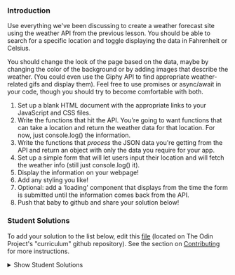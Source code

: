 ### Introduction

Use everything we've been discussing to create a weather forecast site using the weather API from the previous lesson. You should be able to search for a specific location and toggle displaying the data in Fahrenheit or Celsius.

You should change the look of the page based on the data, maybe by changing the color of the background or by adding images that describe the weather. (You could even use the Giphy API to find appropriate weather-related gifs and display them). Feel free to use promises or async/await in your code, though you should try to become comfortable with both.

1. Set up a blank HTML document with the appropriate links to your JavaScript and CSS files.
2. Write the functions that hit the API. You're going to want functions that can take a location and return the weather data for that location. For now, just console.log() the information.
3. Write the functions that _process_ the JSON data you're getting from the API and return an object with only the data you require for your app.
4. Set up a simple form that will let users input their location and will fetch the weather info (still just console.log() it).
5. Display the information on your webpage!
6. Add any styling you like!
7. Optional: add a 'loading' component that displays from the time the form is submitted until the information comes back from the API.
8. Push that baby to github and share your solution below!

### Student Solutions

To add your solution to the list below, edit this [file](https://github.com/TheOdinProject/curriculum/blob/master/javascript/async-apis/project.md) (located on The Odin Project's "curriculum" github repository). See the section on [Contributing](http://github.com/TheOdinProject/curriculum/blob/master/contributing.md) for more instructions.

<details markdown="block">
  <summary> Show Student Solutions </summary>

* Add your solution below this line!
* [Abdel Perez's Solution](https://github.com/abdelp/weather-app) - [View in Browser](https://weather-app-4562.web.app)
* [Lucio's React Solution](https://github.com/JCarlosLucio/weather-app) - [View in Browser](https://lucio-weather-app.netlify.app/)
* [pklepa's React Solution](https://github.com/pklepa/weather-app) - [View in Browser](https://pklepa.github.io/weather-app/)
* [miknick's React Solution](https://github.com/miknick/React-Weather-App) - [View in Browser](https://miknick.github.io/React-Weather-App/)
* [Scott's React Solution](https://github.com/ScotttP/weather-app-2/tree/master/weather-app-2) - [View in Browser](https://scotttp.github.io/weather-app-2/)
* [kaliberpoziomka's React Solution](https://github.com/kaliberpoziomka/react-weatherapp) - [View in Browser](https://kaliberpoziomka.github.io/react-weatherapp/)
* [ray0h's React Solution](https://github.com/ray0h/TOPWeatherApp) - [View in Browser](https://ray0h.github.io/TOPWeatherApp)
* [Rizwan's Vanilla Solution](https://github.com/xRizwan/weatherVanillaJS) - [View in Browser](https://xrizwan.github.io/weatherVanillaJS/)
* [Joshua's React Solution](https://github.com/joshua-a-jones/weather-app) - [View in Browser](https://joshua-a-jones.github.io/weather-app/)
* [Carlos Anriquez's Solution](https://github.com/canriquez/my-weather-app) - [View in Browser](https://anriquez-weather-app.netlify.app/)
* [Kevin's React Solution](https://github.com/Kevlar2222/weather-app/tree/master) - [View in Browser](https://kevlar2222.github.io/weather-app/)
* [Carl D'Oleo-Lundgren's Vue Solution](https://github.com/carldoleolundgren/weather-app) - [View in Browser](https://carldoleolundgren.github.io/weather-app/)
* [Ideopunk's React Solution](https://github.com/Ideopunk/weather-haiku) - [View in Browser](https://ideopunk.github.io/weather-haiku/)
* [vonhoro's React Solution](https://github.com/vonhoro/Weather-forecast) - [View in Browser](https://vonhoro.github.io/Weather-forecast/)
* [Sher's React Solution](https://github.com/sher-s7/react-weather-app) - [View in Browser](https://sher-s7.github.io/react-weather-app/)
* [guyroberts21's Solution](https://github.com/guyroberts21/weather-app) - [View in Browser](https://guyroberts21.github.io/weather-app/)
* [Jose Salvador's Solution](https://github.com/Jsalvadorpp/weather-angular) - [View in Browser](https://jsalvadorpp.github.io/weather-angular/)
* [Amdrija's Solution](https://github.com/Amdrija/weather-app/tree/master) - [View in Browser](https://amdrija.github.io/weather-app/)
* [Andres Ruiz's Solution](https://github.com/Andrsrz/weather-app) - [View in Browser](https://andrsrz.github.io/weather-app/)
* [Ylli's solution](https://github.com/yllabazi/weather-app) - [View in Browser](https://yllabazi.github.io/weather-app/)
* [Zayeer's solution](https://github.com/Zayeer/weather-app) - [View in Browser](https://zayeer.github.io/weather-app/)
* [Luky's Solution](https://github.com/lcyne/weather-app) - [View in Browser](https://lcyne.github.io/weather-app/)
* [hieu-ng's Solution](https://github.com/hieu-ng/weather-app) - [View in Browser](https://hieu-ng.github.io/weather-app/)
* [hu-ng's Solution](https://github.com/hu-ng/current-weather) - [View in Browser](https://hu-ng.github.io/current-weather/index.html)
* [Kimberly's Solution](https://github.com/kimberlyohq/weather-app) - [View in Browser](https://kimberlyohq.github.io/weather-app/)
* [Morgan's Solution](https://github.com/morganbonhomme/weather_app) - [View in Browser](https://morganbonhomme.github.io/weather_app/)
* [Chaitanya's Solution](https://github.com/Chaitanya-Raj/weather_app) - [View in Browser](https://chaitanya-raj.github.io/weather_app/)
* [Andrey's Solution](https://github.com/AndreySkopintsev/weather_app) - [View in Browser](https://andreyskopintsev.github.io/weather_app/)
* [Ludo's Solution](https://github.com/ludocourbin/weather-app/) - [View in Browser](https://weather-app-ludo.netlify.app/)
* [mjwills-inf's Solution](https://github.com/mjwills-inf/-TOP-weather/) - [View in Browser](https://mjwills-inf.github.io/-TOP-weather/)
* [jc's Solution](https://github.com/avazkhan2808/project-weather) - [View in Browser](https://avazkhan2808.github.io/project-weather/)
* [Andrea's Solution](https://github.com/fioriandrea/weather_app) - [View in Browser](https://fioriandrea.github.io/weather_app/)
* [Lenny's Solution](https://github.com/Lenn-e/weather-app) - [View in Browser](https://lenn-e.github.io/weather-app/)
* [Disco Trooper's Solution](https://github.com/disco-trooper/weather-app) - [View in Browser](https://disco-trooper.github.io/weather-app/)
* [Katarzyna Kaswen-Wilk's Solution](https://github.com/kikupiku/weather-app) - [View in Browser](https://kikupiku.github.io/weather-app/)
* [Simon's Solution](https://github.com/Sim-frpt/weather-app) - [View in Browser](https://sim-frpt.github.io/weather-app/)
* [Ini's Solution](https://github.com/ietienam/weather) - [View in Browser](https://ietienam.github.io/weather/)
* [Edem's Solution](https://github.com/edemagbenyo/weather-app-vanillajs) - [View in Browsesr](http://edemagbenyo.com/weather-app-vanillajs/)
* [James's Solution](https://github.com/ericksen-github/weather_api_app) - [View in Browser](https://ericksen-github.github.io/weather_api_app/)
* [yldrmali's Solution](https://github.com/yldrmali/weather_app/tree/master) - [View in Browsesr](https://yldrmali.github.io/weather_app/)
* [Kevin Vuong's Solution](https://github.com/fffear/weather-app) - [View in Browsesr](https://fffear.github.io/weather-app/)
* [eapenzacharias's Solution](https://github.com/eapenzacharias/weatherapp) - [View in Browser](https://eapenzacharias.github.io/weatherapp/)
* [Braxton Lemmon's Solution](https://github.com/braxtonlemmon/weather-app) - [View in Browser](https://braxtonlemmon.github.io/weather-app/)
* [Bollinca's Solution](https://github.com/bollinca/weather-app) - [View in Browser](https://bollinca.github.io/weather-app/)
* [Julio's Solution](https://github.com/julio22b/weather-project) - [View in Browser](https://julio22b.github.io/weather-project/)
* [Zakariye Yusuf's Solution](https://github.com/ZYusuf10/weatherForcast) - [View in Browser](https://zyusuf10.github.io/weatherForcast/)
* [Martink-rsa's Solution](https://github.com/martink-rsa/weather-forecast) - [View in Browser](https://martink-rsa.github.io/weather-forecast/)
* [Learnsometing's Solution](https://github.com/learnsometing/JS-weather-api-app) - [View in Browser](https://learnsometing.github.io/JS-weather-api-app/)
* [Daniel Wesego's Solution](https://github.com/DanielMitiku/weather-app) - [View in Browser](https://danielmitiku.github.io/weather-app)
* [Alain Suarez's Solution](https://gitlab.com/asuar/react-weather) - [View in Browser](https://asuar.gitlab.io/react-weather/)
* [Bojo's Solution](https://github.com/BojoZahariev/Weather-App) - [View in Browser](https://bojozahariev.github.io/Weather-App/)
* [Igorashs's Solution](https://github.com/igorashs/vue-weather-app) - [View in Browser](https://igorashs.github.io/vue-weather-app/)
* [Vedat's Solution](https://github.com/mvedataydin/react-weather) - [View in Browser](https://mvedataydin.github.io/react-weather/)
* [Solodov's Solution](https://github.com/solodov-dev/drops) - [View in Browser](https://solodov-dev.github.io/drops/)
* [John Paul's Solution](https://github.com/Omulosi/weather-app) - [View in Browser](https://omulosi.github.io/weather-app/)
* [Henry M. Kirya's Solution](https://github.com/harrika/oikendi) - [View in Browser](https://sveather.herokuapp.com/index.html)
* [Eljoey's Solution](https://github.com/eljoey/weather-2) - [View in Browser](https://eljoey.github.io/weather-2/)
* [ARaut9's Solution](https://github.com/ARaut9/weather_app) - [View in Browser](https://araut9.github.io/weather_app/)
* [Jason McKee's Solution](https://github.com/jttmckee/vue-weather-app) - [View in Browser](https://jttmckee.github.io/vue-weather-app/)
* [Max Garbers's Solution](https://github.com/bubblebooy/Odin-Javascript/tree/master/weather) - [Live preview](https://bubblebooy.github.io/Odin-Javascript/weather/build/index.html)
* [Roman Alenskiy's Solution](https://github.com/romalenskiy/react-weather) - [Live preview](https://react-weather228.herokuapp.com)
* [nmac's Solution](https://github.com/nmacawile/weather-map) - [View in Browser](https://nmacawile.github.io/weather-map)
* [Javier Machin's Solution](https://github.com/Javier-Machin/react-weather-app) - [View in Browser](https://javier-machin.github.io/react-weather-app/)
* [Waris's Solution](https://github.com/warisz/weather-app) - [View in Browser](https://cdn.rawgit.com/warisz/weather-app/323c36ae/index.html)
* [VladL2C's Solution](https://vladl2c.github.io/weather-api/) - [View in Browser](https://vladl2c.github.io/weather-api/)
* [Tamerlan1993's Solution](https://github.com/Tamerlan1993/hactktoberfest-2018/tree/master/weather-app) - [View in Browser](https://weather-app-vue.netlify.com/)
* [Luján Fernaud's Solution](https://github.com/lujanfernaud/js-weather-compare) - [View in Browser](http://lujanfernaud.com/js-weather-compare/)
* [gregthepeg's Solution](https://github.com/gregthepeg4/weatherapp) - [View in Browser](https://peaceful-dawn-67006.herokuapp.com/)
* [brxck's Solution](https://github.com/brxck/odin-weather) - [View in Browser](http://brockmcelroy.com/odin-weather/)
* [theghall's Promise Solution](https://github.com/theghall/odin-weather) - [theghall's async/await refactor](https://github.com/theghall/odin-weather-alt)
* [Jmooree30's Solution](https://github.com/jmooree30/weather-app) - [View in Browser](https://jmooree30.github.io/weather-app/)
* [Devon's Solution](https://github.com/defitjo/Weather-App) - [View in Browser](https://defitjo.github.io/Weather-App/)
* [hmbeale's Solution](https://github.com/hmbeale/weather) - [View in Browser](http://hmbeale.github.io/weather/)
* [Rémy's Solution](https://codepen.io/beumsk/pen/Xpbyxv) - [View in Browser](https://codepen.io/beumsk/full/Xpbyxv/)
* [Sava's Solution](https://github.com/SavaVuckovic/Weather-App)
* [Mike Smith's Solution](https://github.com/MikeSS281986/City-Weather-Search) - [View in Browser](https://city-weather-search.firebaseapp.com/)
* [Alvaro Sanchez's Solution](https://github.com/heyalvaro/weather.js) - [View in Browser](http://heyalvaro.com/weather.js/)
* [aznafro's Solution](https://github.com/aznafro/goodmorning) - [View in Browser](https://aznafro.github.io/goodmorning/)
* [Areeba's Solution](https://github.com/AREEBAISHTIAQ/Weather-app) - [View in Browser](https://areebaishtiaq.github.io/Weather-app/)
* [Taylor J's Solution](https://github.com/taylorjohannsen/weather-app) - [View in Browser](https://taylorjohannsen.github.io/weather-app/)
* [Halkim's Solution](https://github.com/halkim44/react-weather-app) - [View in Browser](https://halkim44.github.io/react-weather-app/)
* [JamCry's Solution](https://github.com/jamcry/js-weather-app) - [View in Browser](https://jamcry.github.io/js-weather-app/)
* [Yash Boura's Solution](https://github.com/yashboura303/weatherappReact) - [View in Browser](https://yashweatherapp.netlify.com/)
* [Krzysztof Sordyl's Solution](https://github.com/Verthon/Weather-App) - [View in Browser](https://verthon.github.io/Weather-App/)
* [Aron's Solution](https://github.com/aronfischer/react_weather_app) - [View in Browser](https://aronfischer.github.io/react_weather_app/)
* [Kelvin Liang's Solution](https://github.com/kelvin8773/odin-weather-app) - [View in Browser](https://my-weather-now.netlify.com/)
* [Emil Dimitrov's Solution](https://github.com/edmtrv/weather-app) - [View in Browser](https://edmtrv.github.io/weather-app/)
* [mmboyce's Solution](https://github.com/mmboyce/weather-app) - [View in Browser](https://mmboyce.github.io/weather-app/)
* [JoshAubrey's Solution](https://github.com/JoshAubrey/weather-app) - [View in Browser](https://joshaubrey.github.io/weather-app/)
* [0xtaf's Solution](https://github.com/0xtaf/weather-app) - [View in Browser](https://0xtaf.github.io/weather-app/)
* [Hamohuh's Solution](https://github.com/hamohuh/weather-app/tree/master) - [View in Browser](https://hamohuh.github.io/weather-app/)
* [barrysweeney's Solution](https://github.com/barrysweeney/weather-app) - [View in Browser](https://barrysweeney.github.io/weather-app/)
* [ranmaru22's Solution](https://github.com/ranmaru22/my-weather) - [View in Browser](https://ranmaru22.github.io/my-weather/)
* [Rey van den Berg's Solution](https://github.com/Rey810/Weather-App) - [View in Browser](https://rey810.github.io/Weather-App/)
* [thecodediver's Solution](https://github.com/thecodediver/api_testing) - [View in Browser](https://thecodediver.github.io/api_testing/)
* [m-rejdych's Solution](https://github.com/m-rejdych/Weather-App) - [View in Browser](https://m-rejdych.github.io/Weather-App/)
* [Joe Thompson's Solution](https://github.com/jlthompso/weather) - [View in Browser](https://jlthompso.github.io/weather/)
* [Ozan Sozuoz's Solution](https://github.com/ozansozuozgit/weather-app) - [View in Browser](https://ozansozuozgit.github.io/weather-app/)
* [Ricardo's Solution](https://github.com/ricardo-gonzalez-villegas/weather-react-app/tree/master) - [View in Browser](https://ricardo-gonzalez-villegas.github.io/weather-react-app/)
* [Tim Kelly's Solution](https://github.com/timkellytk/project-weather-app) - [View in Browser](https://timkellytk.github.io/project-weather-app/)
* [Nijepa's Solution](https://github.com/nijepa/weather-app) - [View in Browser](https://nijepa.github.io/weather-app/)
* [khabiirk's Solution](https://github.com/khabiirk/Weather) - [View in Browser](https://khabiirk.github.io/Weather/)
* [jooji-san's Solution](https://github.com/jooji-san/weather-app) - [View in Browser](https://jooji-san.github.io/weather-app/)
* [themetar's Solution](https://github.com/themetar/Weather-App) - [View in Browser](https://themetar.github.io/Weather-App/)
* [Chandra's React Solution](https://github.com/CodeSurfer3022/Weather---React) - [View in Browser](https://codesurfer3022.github.io/Weather---React/)
* [Matyd's React Solution](https://github.com/MatyD356/weather-app/tree/master) - [View in Browser](https://matyd356.github.io/weather-app/)
</details>
